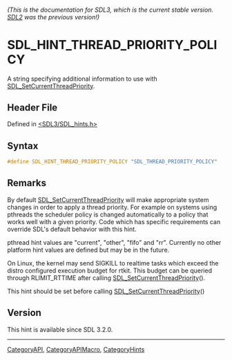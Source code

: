 ###### (This is the documentation for SDL3, which is the current stable version. [SDL2](https://wiki.libsdl.org/SDL2/) was the previous version!)
# SDL_HINT_THREAD_PRIORITY_POLICY

A string specifying additional information to use with [SDL_SetCurrentThreadPriority](SDL_SetCurrentThreadPriority).

## Header File

Defined in [<SDL3/SDL_hints.h>](https://github.com/libsdl-org/SDL/blob/main/include/SDL3/SDL_hints.h)

## Syntax

```c
#define SDL_HINT_THREAD_PRIORITY_POLICY "SDL_THREAD_PRIORITY_POLICY"
```

## Remarks

By default [SDL_SetCurrentThreadPriority](SDL_SetCurrentThreadPriority)
will make appropriate system changes in order to apply a thread priority.
For example on systems using pthreads the scheduler policy is changed
automatically to a policy that works well with a given priority. Code which
has specific requirements can override SDL's default behavior with this
hint.

pthread hint values are "current", "other", "fifo" and "rr". Currently no
other platform hint values are defined but may be in the future.

On Linux, the kernel may send SIGKILL to realtime tasks which exceed the
distro configured execution budget for rtkit. This budget can be queried
through RLIMIT_RTTIME after calling
[SDL_SetCurrentThreadPriority](SDL_SetCurrentThreadPriority)().

This hint should be set before calling
[SDL_SetCurrentThreadPriority](SDL_SetCurrentThreadPriority)()

## Version

This hint is available since SDL 3.2.0.

----
[CategoryAPI](CategoryAPI), [CategoryAPIMacro](CategoryAPIMacro), [CategoryHints](CategoryHints)

